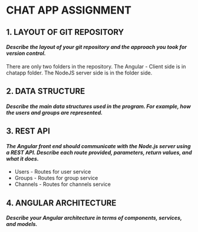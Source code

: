 #                                    CHAT APP ASSIGNMENT


## 1. LAYOUT OF GIT REPOSITORY 
#### *Describe the layout of your git repository and the approach you took for version control.*
There are only two folders in the repository. 
The Angular - Client side is in chatapp folder.
The NodeJS server side is in the folder side.

## 2. DATA STRUCTURE
#### *Describe the main data structures used in the program. For example, how the users and groups are represented.*

## 3. REST API
#### *The Angular front end should communicate with the Node.js server using a REST API. Describe each route provided, parameters, return values, and what it does.*

* Users - Routes for user service
* Groups - Routes for group service
* Channels - Routes for channels service
## 4. ANGULAR ARCHITECTURE
#### *Describe your Angular architecture in terms of components, services, and models.*



